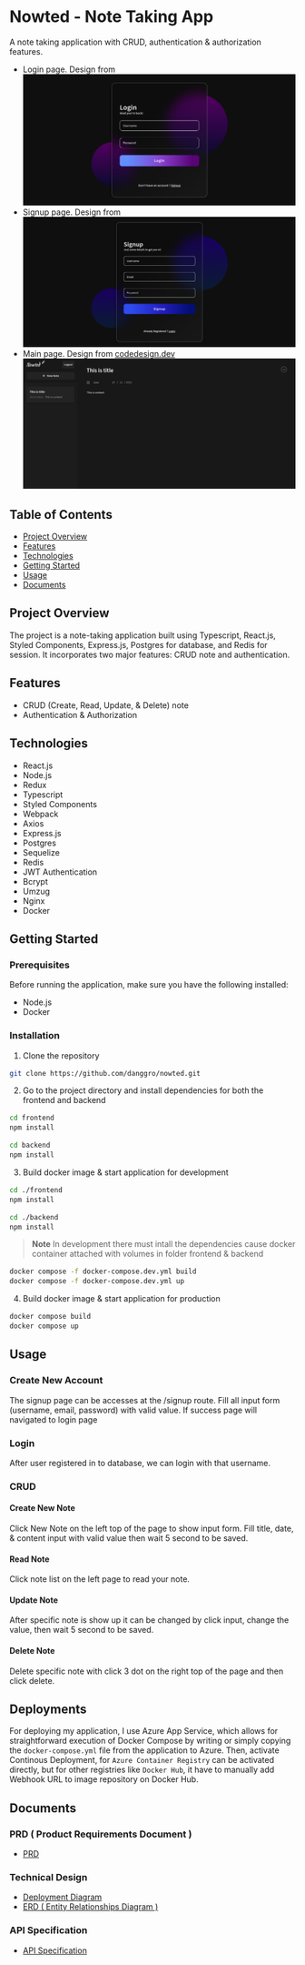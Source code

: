 # Nowted - Note Taking App

A note taking application with CRUD, authentication & authorization features.

- Login page. Design from
  <img src="https://raw.githubusercontent.com/danggro/multi-container-deploy-test/main/images/login-page.png">
- Signup page. Design from
  <img src="https://raw.githubusercontent.com/danggro/multi-container-deploy-test/main/images/signup-page.png">
- Main page. Design from [codedesign.dev](codedesign.dev)
  <img src="https://raw.githubusercontent.com/danggro/multi-container-deploy-test/main/images/main-page.png">

## Table of Contents

- [Project Overview](#project-overview)
- [Features](#features)
- [Technologies](#technologies)
- [Getting Started](#getting-started)
- [Usage](#usage)
- [Documents](#documents)

## Project Overview

The project is a note-taking application built using Typescript, React.js, Styled Components, Express.js, Postgres for database, and Redis for session. It incorporates two major features: CRUD note and authentication.

## Features

- CRUD (Create, Read, Update, & Delete) note
- Authentication & Authorization

## Technologies

- React.js
- Node.js
- Redux
- Typescript
- Styled Components
- Webpack
- Axios
- Express.js
- Postgres
- Sequelize
- Redis
- JWT Authentication
- Bcrypt
- Umzug
- Nginx
- Docker

## Getting Started

### Prerequisites

Before running the application, make sure you have the following installed:

- Node.js
- Docker

### Installation

1. Clone the repository

```bash
git clone https://github.com/danggro/nowted.git
```

2. Go to the project directory and install dependencies for both the frontend and backend

```bash
cd frontend
npm install
```

```bash
cd backend
npm install
```

3. Build docker image & start application for development

```bash
cd ./frontend
npm install
```

```bash
cd ./backend
npm install
```

> **Note** In development there must intall the dependencies cause docker container attached with volumes in folder frontend & backend

```bash
docker compose -f docker-compose.dev.yml build
docker compose -f docker-compose.dev.yml up
```

4. Build docker image & start application for production

```bash
docker compose build
docker compose up
```

## Usage

### Create New Account

The signup page can be accesses at the /signup route. Fill all input form (username, email, password) with valid value. If success page will navigated to login page

### Login

After user registered in to database, we can login with that username.

### CRUD

#### Create New Note

Click New Note on the left top of the page to show input form. Fill title, date, & content input with valid value then wait 5 second to be saved.

#### Read Note

Click note list on the left page to read your note.

#### Update Note

After specific note is show up it can be changed by click input, change the value, then wait 5 second to be saved.

#### Delete Note

Delete specific note with click 3 dot on the right top of the page and then click delete.

## Deployments

For deploying my application, I use Azure App Service, which allows for straightforward execution of Docker Compose by writing or simply copying the `docker-compose.yml` file from the application to Azure. Then, activate Continous Deployment, for `Azure Container Registry` can be activated directly, but for other registries like `Docker Hub`, it have to manually add Webhook URL to image repository on Docker Hub.

## Documents

### PRD ( Product Requirements Document )

- [PRD](https://github.com/danggro/multi-container-deploy-test/blob/main/documents/PRD/PRD.pdf)

### Technical Design

- [Deployment Diagram](https://github.com/danggro/multi-container-deploy-test/blob/main/documents/Technical%20Design/Deployment%20Diagram/deployment_diagram.jpg)
- [ERD ( Entity Relationships Diagram )](https://github.com/danggro/multi-container-deploy-test/blob/main/documents/Technical%20Design/ERD/ERD%20Diagram.jpg)

### API Specification

- [API Specification](https://github.com/danggro/multi-container-deploy-test/tree/main/documents/API%20Specification)
